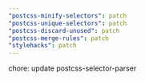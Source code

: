 ```yaml
---
"postcss-minify-selectors": patch
"postcss-unique-selectors": patch
"postcss-discard-unused": patch
"postcss-merge-rules": patch
"stylehacks": patch
---
```


chore: update postcss-selector-parser
